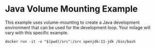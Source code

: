 # Java Volume Mounting Example

This example uses volume-mounting to create a Java development environment that can be used for the development loop. Your milage will vary with this specific example.

```shell (linux)
docker run -it -v "$(pwd)/src":/src openjdk:11-jdk /bin/bash
```
